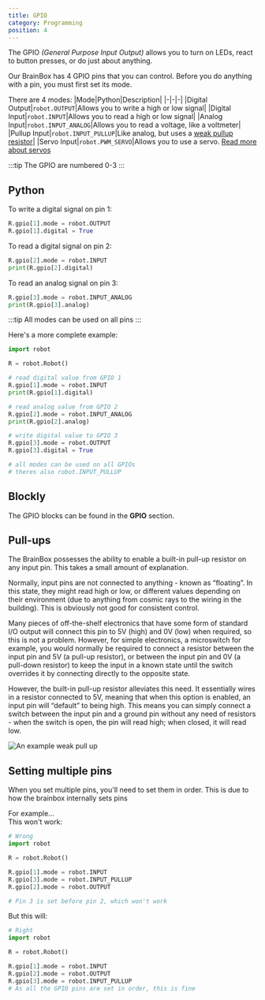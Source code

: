 ```yaml
---
title: GPIO
category: Programming
position: 4
---
```

The GPIO _(General Purpose Input Output)_ allows you to turn on LEDs, react to button presses, or do just about anything.

Our BrainBox has 4 GPIO pins that you can control. Before you do anything with a pin, you must first set its mode.

There are 4 modes:
|Mode|Python|Description|
|-|-|-|
|Digital Output|`robot.OUTPUT`|Allows you to write a high or low signal|
|Digital Input|`robot.INPUT`|Allows you to read a high or low signal|
|Analog Input|`robot.INPUT_ANALOG`|Allows you to read a voltage, like a voltmeter|
|Pullup Input|`robot.INPUT_PULLUP`|Like analog, but uses a [weak pullup resistor](/programming/gpio#pull-ups)|
|Servo Input|`robot.PWM_SERVO`|Allows you to use a servo. [Read more about servos](/programming/servos)

:::tip
The GPIO are numbered 0-3
:::

## Python

To write a digital signal on pin 1:

```python
R.gpio[1].mode = robot.OUTPUT
R.gpio[1].digital = True
```

To read a digital signal on pin 2:

```python
R.gpio[2].mode = robot.INPUT
print(R.gpio[2].digital)
```

To read an analog signal on pin 3:

```python
R.gpio[3].mode = robot.INPUT_ANALOG
print(R.gpio[3].analog)
```

:::tip
All modes can be used on all pins
:::

Here's a more complete example:

```python
import robot

R = robot.Robot()

# read digital value from GPIO 1
R.gpio[1].mode = robot.INPUT
print(R.gpio[1].digital)

# read analog value from GPIO 2
R.gpio[2].mode = robot.INPUT_ANALOG
print(R.gpio[2].analog)

# write digital value to GPIO 3
R.gpio[3].mode = robot.OUTPUT
R.gpio[3].digital = True

# all modes can be used on all GPIOs
# theres also robot.INPUT_PULLUP
```

## Blockly

The GPIO blocks can be found in the **GPIO** section.

## Pull-ups

The BrainBox possesses the ability to enable a built-in pull-up resistor on any input pin. This takes a small amount of explanation.

Normally, input pins are not connected to anything - known as “floating”. In this state, they might read high or low, or different values depending on their environment (due to anything from cosmic rays to the wiring in the building). This is obviously not good for consistent control.

Many pieces of off-the-shelf electronics that have some form of standard I/O output will connect this pin to 5V (high) and 0V (low) when required, so this is not a problem. However, for simple electronics, a microswitch for example, you would normally be required to connect a resistor between the input pin and 5V (a pull-up resistor), or between the input pin and 0V (a pull-down resistor) to keep the input in a known state until the switch overrides it by connecting directly to the opposite state.

However, the built-in pull-up resistor alleviates this need. It essentially wires in a resistor connected to 5V, meaning that when this option is enabled, an input pin will “default” to being high. This means you can simply connect a switch between the input pin and a ground pin without any need of resistors - when the switch is open, the pin will read high; when closed, it will read low.

![An example weak pull up](/images/capture.png)

## Setting multiple pins

When you set multiple pins, you'll need to set them in order. This is due to how the brainbox internally sets pins

For example...<br/>
This won't work:
```python
# Wrong
import robot

R = robot.Robot()

R.gpio[1].mode = robot.INPUT
R.gpio[3].mode = robot.INPUT_PULLUP
R.gpio[2].mode = robot.OUTPUT

# Pin 3 is set before pin 2, which won't work
```
But this will:
```python
# Right
import robot

R = robot.Robot()

R.gpio[1].mode = robot.INPUT
R.gpio[2].mode = robot.OUTPUT
R.gpio[3].mode = robot.INPUT_PULLUP
# As all the GPIO pins are set in order, this is fine
```
